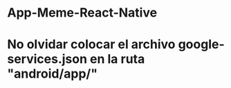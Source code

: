 # App-Meme-React-Native
# No olvidar colocar el archivo google-services.json en la ruta "android/app/"
